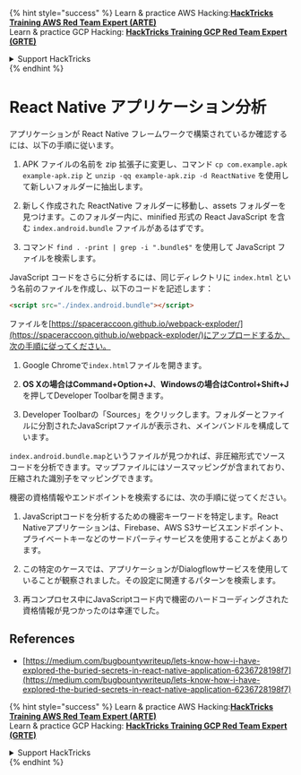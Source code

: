 {% hint style="success" %}
Learn & practice AWS Hacking:<img src="/.gitbook/assets/arte.png" alt="" data-size="line">[**HackTricks Training AWS Red Team Expert (ARTE)**](https://training.hacktricks.xyz/courses/arte)<img src="/.gitbook/assets/arte.png" alt="" data-size="line">\
Learn & practice GCP Hacking: <img src="/.gitbook/assets/grte.png" alt="" data-size="line">[**HackTricks Training GCP Red Team Expert (GRTE)**<img src="/.gitbook/assets/grte.png" alt="" data-size="line">](https://training.hacktricks.xyz/courses/grte)

<details>

<summary>Support HackTricks</summary>

* Check the [**subscription plans**](https://github.com/sponsors/carlospolop)!
* **Join the** 💬 [**Discord group**](https://discord.gg/hRep4RUj7f) or the [**telegram group**](https://t.me/peass) or **follow** us on **Twitter** 🐦 [**@hacktricks\_live**](https://twitter.com/hacktricks\_live)**.**
* **Share hacking tricks by submitting PRs to the** [**HackTricks**](https://github.com/carlospolop/hacktricks) and [**HackTricks Cloud**](https://github.com/carlospolop/hacktricks-cloud) github repos.

</details>
{% endhint %}

# React Native アプリケーション分析

アプリケーションが React Native フレームワークで構築されているか確認するには、以下の手順に従います。

1. APK ファイルの名前を zip 拡張子に変更し、コマンド `cp com.example.apk example-apk.zip` と `unzip -qq example-apk.zip -d ReactNative` を使用して新しいフォルダーに抽出します。

2. 新しく作成された ReactNative フォルダーに移動し、assets フォルダーを見つけます。このフォルダー内に、minified 形式の React JavaScript を含む `index.android.bundle` ファイルがあるはずです。

3. コマンド `find . -print | grep -i ".bundle$"` を使用して JavaScript ファイルを検索します。

JavaScript コードをさらに分析するには、同じディレクトリに `index.html` という名前のファイルを作成し、以下のコードを記述します：
```html
<script src="./index.android.bundle"></script>
```
ファイルを[https://spaceraccoon.github.io/webpack-exploder/](https://spaceraccoon.github.io/webpack-exploder/)にアップロードするか、次の手順に従ってください。

1. Google Chromeで`index.html`ファイルを開きます。

2. **OS Xの場合はCommand+Option+J**、**Windowsの場合はControl+Shift+J**を押してDeveloper Toolbarを開きます。

3. Developer Toolbarの「Sources」をクリックします。フォルダーとファイルに分割されたJavaScriptファイルが表示され、メインバンドルを構成しています。

`index.android.bundle.map`というファイルが見つかれば、非圧縮形式でソースコードを分析できます。マップファイルにはソースマッピングが含まれており、圧縮された識別子をマッピングできます。

機密の資格情報やエンドポイントを検索するには、次の手順に従ってください。

1. JavaScriptコードを分析するための機密キーワードを特定します。React Nativeアプリケーションは、Firebase、AWS S3サービスエンドポイント、プライベートキーなどのサードパーティサービスを使用することがよくあります。

2. この特定のケースでは、アプリケーションがDialogflowサービスを使用していることが観察されました。その設定に関連するパターンを検索します。

3. 再コンプロセス中にJavaScriptコード内で機密のハードコーディングされた資格情報が見つかったのは幸運でした。

## References
* [https://medium.com/bugbountywriteup/lets-know-how-i-have-explored-the-buried-secrets-in-react-native-application-6236728198f7](https://medium.com/bugbountywriteup/lets-know-how-i-have-explored-the-buried-secrets-in-react-native-application-6236728198f7)

{% hint style="success" %}
Learn & practice AWS Hacking:<img src="/.gitbook/assets/arte.png" alt="" data-size="line">[**HackTricks Training AWS Red Team Expert (ARTE)**](https://training.hacktricks.xyz/courses/arte)<img src="/.gitbook/assets/arte.png" alt="" data-size="line">\
Learn & practice GCP Hacking: <img src="/.gitbook/assets/grte.png" alt="" data-size="line">[**HackTricks Training GCP Red Team Expert (GRTE)**<img src="/.gitbook/assets/grte.png" alt="" data-size="line">](https://training.hacktricks.xyz/courses/grte)

<details>

<summary>Support HackTricks</summary>

* Check the [**subscription plans**](https://github.com/sponsors/carlospolop)!
* **Join the** 💬 [**Discord group**](https://discord.gg/hRep4RUj7f) or the [**telegram group**](https://t.me/peass) or **follow** us on **Twitter** 🐦 [**@hacktricks\_live**](https://twitter.com/hacktricks\_live)**.**
* **Share hacking tricks by submitting PRs to the** [**HackTricks**](https://github.com/carlospolop/hacktricks) and [**HackTricks Cloud**](https://github.com/carlospolop/hacktricks-cloud) github repos.

</details>
{% endhint %}
